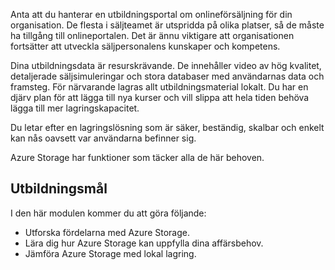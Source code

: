 Anta att du hanterar en utbildningsportal om onlineförsäljning för din organisation. De flesta i säljteamet är utspridda på olika platser, så de måste ha tillgång till onlineportalen. Det är ännu viktigare att organisationen fortsätter att utveckla säljpersonalens kunskaper och kompetens.

Dina utbildningsdata är resurskrävande. De innehåller video av hög kvalitet, detaljerade säljsimuleringar och stora databaser med användarnas data och framsteg. För närvarande lagras allt utbildningsmaterial lokalt. Du har en djärv plan för att lägga till nya kurser och vill slippa att hela tiden behöva lägga till mer lagringskapacitet.

Du letar efter en lagringslösning som är säker, beständig, skalbar och enkelt kan nås oavsett var användarna befinner sig.

Azure Storage har funktioner som täcker alla de här behoven.

## <a name="learning-objectives"></a>Utbildningsmål
I den här modulen kommer du att göra följande:

- Utforska fördelarna med Azure Storage.
- Lära dig hur Azure Storage kan uppfylla dina affärsbehov.
- Jämföra Azure Storage med lokal lagring.